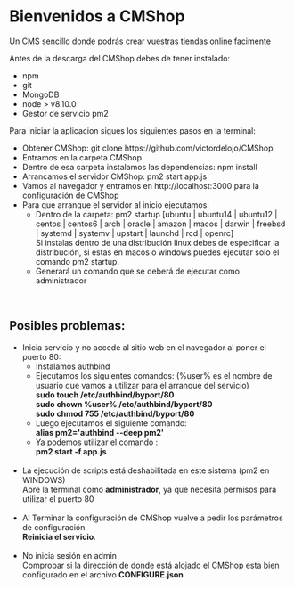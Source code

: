 <h1>Bienvenidos a CMShop</h1>

<p>Un CMS sencillo donde podrás crear vuestras tiendas online facimente</p>
<p>
Antes de la descarga del CMShop debes de tener instalado:
<ul>
<li>npm</li>
<li>git</li>
<li>MongoDB</li>
<li>node > v8.10.0</li>
<li>Gestor de servicio pm2</li>
</ul>
</p>
<p>Para iniciar la aplicacion sigues los siguientes pasos en la terminal:</p>
<ul>
<li>Obtener CMShop: git clone https://github.com/victordelojo/CMShop</li>
<li>Entramos en la carpeta CMShop</li>
<li>Dentro de esa carpeta instalamos las dependencias: npm install</li>
<li>Arrancamos el servidor CMShop: pm2 start app.js</li>
<li>Vamos al navegador y entramos en http://localhost:3000 para la configuración de CMShop</li>
<li>Para que arranque el servidor al inicio ejecutamos:
<ul>
<li>Dentro de la carpeta: pm2 startup [ubuntu | ubuntu14 | ubuntu12 | centos | centos6 | arch | oracle | amazon | macos | darwin | freebsd | systemd | systemv | upstart | launchd | rcd | openrc]</li>
Si instalas dentro de una distribución linux debes de especificar la distribución, si estas en macos o windows puedes ejecutar solo el comando pm2 startup.
<li>Generará un comando que se deberá de ejecutar como administrador</li>
</ul>
</ul>
<br>
<h2>
Posibles problemas:
</h2>
<ul>
<li>Inicia servicio y no accede al sitio web en el navegador al poner el puerto 80: 
<ul>
<li>
Instalamos authbind
</li>
<li>Ejecutamos los siguientes comandos: (%user% es el nombre de usuario que vamos a utilizar para el arranque del servicio)<br><b>
sudo touch /etc/authbind/byport/80</b><br><b>
sudo chown %user% /etc/authbind/byport/80</b><br><b>
sudo chmod 755 /etc/authbind/byport/80</b>
</li>
<li>
Luego ejecutamos el siguiente comando: <br><b>alias pm2='authbind --deep pm2'</b>
</li>
<li>
Ya podemos utilizar el comando : <br><b>pm2 start -f app.js</b>
</li>
</ul>
</li><br>
<li>La ejecución de scripts está deshabilitada en este sistema (pm2 en WINDOWS)<br> Abre la terminal como <b>administrador</b>, ya que necesita permisos para utilizar el puerto 80</li><br></li>
<li>
Al Terminar la configuración de CMShop vuelve a pedir los parámetros de configuración <br> <b>Reinicia el servicio</b>.
</li><br>
<li>
No inicia sesión en admin <br> Comprobar si la dirección de donde está alojado el CMShop esta bien configurado en el archivo <b>CONFIGURE.json</b>
</li>
</ul>
